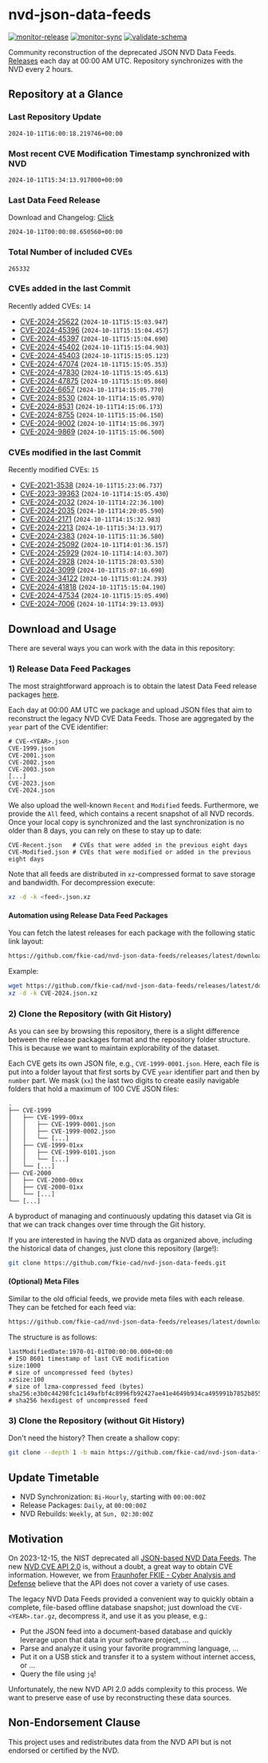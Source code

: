 # nvd-json-data-feeds

[![monitor-release](https://github.com/fkie-cad/nvd-json-data-feeds/actions/workflows/monitor_release.yml/badge.svg)](https://github.com/fkie-cad/nvd-json-data-feeds/actions/workflows/monitor_release.yml)
[![monitor-sync](https://github.com/fkie-cad/nvd-json-data-feeds/actions/workflows/monitor_sync.yml/badge.svg)](https://github.com/fkie-cad/nvd-json-data-feeds/actions/workflows/monitor_sync.yml)
[![validate-schema](https://github.com/fkie-cad/nvd-json-data-feeds/actions/workflows/validate_schema.yml/badge.svg)](https://github.com/fkie-cad/nvd-json-data-feeds/actions/workflows/validate_schema.yml)

Community reconstruction of the deprecated JSON NVD Data Feeds.
[Releases](https://github.com/fkie-cad/nvd-json-data-feeds/releases/latest) each day at 00:00 AM UTC.
Repository synchronizes with the NVD every 2 hours.

## Repository at a Glance

### Last Repository Update

```plain
2024-10-11T16:00:18.219746+00:00
```

### Most recent CVE Modification Timestamp synchronized with NVD

```plain
2024-10-11T15:34:13.917000+00:00
```

### Last Data Feed Release

Download and Changelog: [Click](https://github.com/fkie-cad/nvd-json-data-feeds/releases/latest)

```plain
2024-10-11T00:00:08.650560+00:00
```

### Total Number of included CVEs

```plain
265332
```

### CVEs added in the last Commit

Recently added CVEs: `14`

- [CVE-2024-25622](CVE-2024/CVE-2024-256xx/CVE-2024-25622.json) (`2024-10-11T15:15:03.947`)
- [CVE-2024-45396](CVE-2024/CVE-2024-453xx/CVE-2024-45396.json) (`2024-10-11T15:15:04.457`)
- [CVE-2024-45397](CVE-2024/CVE-2024-453xx/CVE-2024-45397.json) (`2024-10-11T15:15:04.690`)
- [CVE-2024-45402](CVE-2024/CVE-2024-454xx/CVE-2024-45402.json) (`2024-10-11T15:15:04.903`)
- [CVE-2024-45403](CVE-2024/CVE-2024-454xx/CVE-2024-45403.json) (`2024-10-11T15:15:05.123`)
- [CVE-2024-47074](CVE-2024/CVE-2024-470xx/CVE-2024-47074.json) (`2024-10-11T15:15:05.353`)
- [CVE-2024-47830](CVE-2024/CVE-2024-478xx/CVE-2024-47830.json) (`2024-10-11T15:15:05.613`)
- [CVE-2024-47875](CVE-2024/CVE-2024-478xx/CVE-2024-47875.json) (`2024-10-11T15:15:05.860`)
- [CVE-2024-6657](CVE-2024/CVE-2024-66xx/CVE-2024-6657.json) (`2024-10-11T14:15:05.770`)
- [CVE-2024-8530](CVE-2024/CVE-2024-85xx/CVE-2024-8530.json) (`2024-10-11T14:15:05.970`)
- [CVE-2024-8531](CVE-2024/CVE-2024-85xx/CVE-2024-8531.json) (`2024-10-11T14:15:06.173`)
- [CVE-2024-8755](CVE-2024/CVE-2024-87xx/CVE-2024-8755.json) (`2024-10-11T15:15:06.150`)
- [CVE-2024-9002](CVE-2024/CVE-2024-90xx/CVE-2024-9002.json) (`2024-10-11T14:15:06.397`)
- [CVE-2024-9869](CVE-2024/CVE-2024-98xx/CVE-2024-9869.json) (`2024-10-11T15:15:06.500`)


### CVEs modified in the last Commit

Recently modified CVEs: `15`

- [CVE-2021-3538](CVE-2021/CVE-2021-35xx/CVE-2021-3538.json) (`2024-10-11T15:23:06.737`)
- [CVE-2023-39363](CVE-2023/CVE-2023-393xx/CVE-2023-39363.json) (`2024-10-11T14:15:05.430`)
- [CVE-2024-2032](CVE-2024/CVE-2024-20xx/CVE-2024-2032.json) (`2024-10-11T14:22:36.100`)
- [CVE-2024-2035](CVE-2024/CVE-2024-20xx/CVE-2024-2035.json) (`2024-10-11T14:20:05.590`)
- [CVE-2024-2171](CVE-2024/CVE-2024-21xx/CVE-2024-2171.json) (`2024-10-11T14:15:32.983`)
- [CVE-2024-2213](CVE-2024/CVE-2024-22xx/CVE-2024-2213.json) (`2024-10-11T15:34:13.917`)
- [CVE-2024-2383](CVE-2024/CVE-2024-23xx/CVE-2024-2383.json) (`2024-10-11T15:11:36.580`)
- [CVE-2024-25092](CVE-2024/CVE-2024-250xx/CVE-2024-25092.json) (`2024-10-11T14:01:36.157`)
- [CVE-2024-25929](CVE-2024/CVE-2024-259xx/CVE-2024-25929.json) (`2024-10-11T14:14:03.307`)
- [CVE-2024-2928](CVE-2024/CVE-2024-29xx/CVE-2024-2928.json) (`2024-10-11T15:28:03.530`)
- [CVE-2024-3099](CVE-2024/CVE-2024-30xx/CVE-2024-3099.json) (`2024-10-11T15:07:16.690`)
- [CVE-2024-34122](CVE-2024/CVE-2024-341xx/CVE-2024-34122.json) (`2024-10-11T15:01:24.393`)
- [CVE-2024-41818](CVE-2024/CVE-2024-418xx/CVE-2024-41818.json) (`2024-10-11T15:15:04.190`)
- [CVE-2024-47534](CVE-2024/CVE-2024-475xx/CVE-2024-47534.json) (`2024-10-11T15:15:05.490`)
- [CVE-2024-7006](CVE-2024/CVE-2024-70xx/CVE-2024-7006.json) (`2024-10-11T14:39:13.093`)


## Download and Usage

There are several ways you can work with the data in this repository:

### 1) Release Data Feed Packages

The most straightforward approach is to obtain the latest Data Feed release packages [here](https://github.com/fkie-cad/nvd-json-data-feeds/releases/latest).

Each day at 00:00 AM UTC we package and upload JSON files that aim to reconstruct the legacy NVD CVE Data Feeds.
Those are aggregated by the `year` part of the CVE identifier:

```
# CVE-<YEAR>.json
CVE-1999.json
CVE-2001.json
CVE-2002.json
CVE-2003.json
[...]
CVE-2023.json
CVE-2024.json
```

We also upload the well-known `Recent` and `Modified` feeds.
Furthermore, we provide the `All` feed, which contains a recent snapshot of all NVD records.
Once your local copy is synchronized and the last synchronization is no older than 8 days, you can rely on these to stay up to date:

```plain
CVE-Recent.json   # CVEs that were added in the previous eight days
CVE-Modified.json # CVEs that were modified or added in the previous eight days
```

Note that all feeds are distributed in `xz`-compressed format to save storage and bandwidth.
For decompression execute:

```sh
xz -d -k <feed>.json.xz
```

#### Automation using Release Data Feed Packages

You can fetch the latest releases for each package with the following static link layout:

```sh
https://github.com/fkie-cad/nvd-json-data-feeds/releases/latest/download/CVE-<YEAR>.json.xz
```

Example:

```sh
wget https://github.com/fkie-cad/nvd-json-data-feeds/releases/latest/download/CVE-2024.json.xz
xz -d -k CVE-2024.json.xz
```

### 2) Clone the Repository (with Git History)

As you can see by browsing this repository, there is a slight difference between the release packages format and the repository folder structure.
This is because we want to maintain explorability of the dataset.

Each CVE gets its own JSON file, e.g., `CVE-1999-0001.json`.
Here, each file is put into a folder layout that first sorts by CVE `year` identifier part and then by `number` part.
We mask (`xx`) the last two digits to create easily navigable folders that hold a maximum of 100 CVE JSON files:

```plain
.
├── CVE-1999
│   ├── CVE-1999-00xx
│   │   ├── CVE-1999-0001.json
│   │   ├── CVE-1999-0002.json
│   │   └── [...]
│   ├── CVE-1999-01xx
│   │   ├── CVE-1999-0101.json
│   │   └── [...]
│   └── [...]
├── CVE-2000
│   ├── CVE-2000-00xx
│   ├── CVE-2000-01xx
│   └── [...]
└── [...]
```

A byproduct of managing and continuously updating this dataset via Git is that we can track changes over time through the Git history.

If you are interested in having the NVD data as organized above, including the historical data of changes, just clone this repository (large!):

```sh
git clone https://github.com/fkie-cad/nvd-json-data-feeds.git
```

#### (Optional) Meta Files

Similar to the old official feeds, we provide meta files with each release. They can be fetched for each feed via:

```sh
https://github.com/fkie-cad/nvd-json-data-feeds/releases/latest/download/CVE-<YEAR>.meta
```

The structure is as follows:

```plain
lastModifiedDate:1970-01-01T00:00:00.000+00:00                          # ISO 8601 timestamp of last CVE modification
size:1000                                                               # size of uncompressed feed (bytes)
xzSize:100                                                              # size of lzma-compressed feed (bytes)
sha256:e3b0c44298fc1c149afbf4c8996fb92427ae41e4649b934ca495991b7852b855 # sha256 hexdigest of uncompressed feed
```

### 3) Clone the Repository (without Git History)

Don't need the history? Then create a shallow copy:

```sh
git clone --depth 1 -b main https://github.com/fkie-cad/nvd-json-data-feeds.git
```


## Update Timetable

* NVD Synchronization: `Bi-Hourly`, starting with `00:00:00Z`
* Release Packages: `Daily`, at `00:00:00Z`
* NVD Rebuilds: `Weekly`, at `Sun, 02:30:00Z`


## Motivation

On 2023-12-15, the NIST deprecated all [JSON-based NVD Data Feeds](https://nvd.nist.gov/vuln/data-feeds#divRetirementBanner-1).
The new [NVD CVE API 2.0](https://nvd.nist.gov/developers/vulnerabilities) is, without a doubt, a great way to obtain CVE information.
However, we from [Fraunhofer FKIE - Cyber Analysis and Defense](https://www.fkie.fraunhofer.de/en/departments/cad.html) believe that the API does not cover a variety of use cases.

The legacy NVD Data Feeds provided a convenient way to quickly obtain a complete, file-based offline database snapshot; just download the `CVE-<YEAR>.tar.gz`, decompress it, and use it as you please, e.g.:

- Put the JSON feed into a document-based database and quickly leverage upon that data in your software project, ...
- Parse and analyze it using your favorite programming language, ...
- Put it on a USB stick and transfer it to a system without internet access, or ...
- Query the file using `jq`!

Unfortunately, the new NVD API 2.0 adds complexity to this process.
We want to preserve ease of use by reconstructing these data sources.

## Non-Endorsement Clause

This project uses and redistributes data from the NVD API but is not endorsed or certified by the NVD.